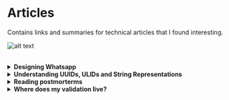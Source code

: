 # Articles
Contains links and summaries for technical articles that I found interesting.

![alt text](https://camo.githubusercontent.com/76109812f3127b0f86940373897b04ac8943cb3c0f057f90046444480f61bafd/68747470733a2f2f692e696d6775722e636f6d2f77617856496d762e706e67)

</br>
<details>
   <summary> <b>Designing Whatsapp </b></summary>
   
> There are two microservices at the heart of Whatsapp: the chat service and the transient service. The chat service is responsible for messages sent by active users. The service first checks if the recipient is online or not and if they are, forwards the message directly to the user. Otherwise, the message will be handled by the transient service which is responsible for storing the messages (text or image) sent to offline users. When the recipient comes online, the service will forward the message to them. Media such as images or videos are uploaded to a file server and then served to the sender and receiver. Transfer of data between a user and the server occurs over web-sockets which offer a two-way communication channel. Clients also send heartbeats to the server over this channel which tells Whatsapp whenever a user was last active for their “Last seen at” feature.
> [Read the article](http://highscalability.com/blog/2022/1/3/designing-whatsapp.html)
   
</details>


<details>
   <summary> <b>Understanding UUIDs, ULIDs and String Representations </b></summary>
   

> Numeric ID's used in databases are usually comprised of 4 or 8 bytes and are generated using sequencer objects which are typically monotonically increasing. Sequencers though have some limitations; firstly, the amount of new information that can be inserted is limited by the rate at which the sequencer can generate new ID's,
secondly, if you have a distributed system you need to ensure that the sequencers don't overlap, e.g. by having one sequencer generate only odd or even ID's and finally, the 
sequencer is coupled to the data so if you copy over a table, you need to copy the state of the sequencer as well as ensure that you don't reset the sequencer somehow. The 
solution to this is to use UUIDs (Univerally Unique Identifiers) which are 128 bit numbers, typically represented using hexadecimals. UUIDs confer several advantages. They can 
be generated at an unlimited rate, they can be generated simultaneoulsy in several places and it is possible to merge them into a single dataset. However, it is still possible for
collisions to occur and UUID's have no concept of locality e.g. if numeric IDs are being used then higher numbers indicate more recent information but this is not possible in the case of UUID's which are randomly generated. This is where ULIDs (Universally Unique Lexicographically Sortable Identifier) are useful. The first 48 bits are used to represent a millisecond precise UNIX timestamp and the last 80 bits are used for randomness. This means that we only have to worry about collisions inside the same millisecond and it also makes it possible to sort the data.  
> [Read the article](https://sudhir.io/uuids-ulids?utm_source=pocket_mylist)
   
</details>

<details>
   <summary> <b>Reading postmorterms </b></summary>
   

> Some of the most common cases of errors that have lead to large outages and failures at companies include:
> 1. **Error Handling:** Most critical failures are as a result of bad error handling. This includes simply ignoring errors, catching the wrong exceptions and having incomplete TODOs in the error handling code. A significant portion of errors are easily detectable where “the error handling logic of a non-fatal error was so wrong that any statement coverage testing or more careful code reviews by the developers would have caught the bugs”. 
> 1. **Configuration:** A disproportionate number of outages are caused by configuration bugs. 
> 1. **Hardware:** Every part of a machine can fail and many components can also cause data corruption, often at rates that are much higher than advertised e.g. DRAM error rates.
> 1. **Humans:** Outages and downtime due to human error are also common to the point where there are protocols in places to mitigate human risk e.g. having multiple people watch or confirm a risky operation before starting or having ops people standing by in case of disaster. The best way to reduce this kind of error though is automation. 
> 1. **Monitoring:** The lack of proper monitoring can also serve as a serious contributing factor towards bad outages.  
>  [Read the article](https://danluu.com/postmortem-lessons/)
   
</details>


<details>
   <summary> <b>Where does my validation live? </b></summary>
   
> The author talks about validating data at different layers of an application including the controller layer, the service layer and the domain layer. The controller layer validates the structure of the data, the properties and their types e.g., all required fields in a JSON object are present and are of the correct types. Converting the raw data to DTOs (Data Transfer Objects) is a good practice in this regard. The service layer should convert the DTOs into VOs [(Value Objects)]( https://enterprisecraftsmanship.com/posts/value-objects-explained/) where the property types are converted into valid domain concepts e.g., a payment type is converted from a string to a PaymentMethod which is a more meaningful concept. Finally, the domain layer validates the data by enforcing business rules e.g., preventing users from withdrawing sums larger than their account balance.   
>  [Read the article](https://blog.frankdejonge.nl/where-does-validation-live/)
   
</details>


   
